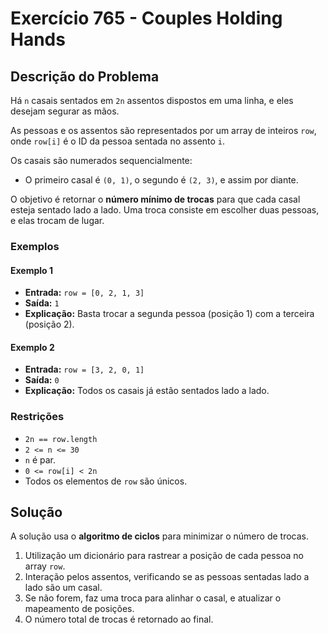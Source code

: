 # Exercício 765 - Couples Holding Hands

## Descrição do Problema

Há `n` casais sentados em `2n` assentos dispostos em uma linha, e eles desejam segurar as mãos.

As pessoas e os assentos são representados por um array de inteiros `row`, onde `row[i]` é o ID da pessoa sentada no assento `i`.

Os casais são numerados sequencialmente:

-   O primeiro casal é `(0, 1)`, o segundo é `(2, 3)`, e assim por diante.

O objetivo é retornar o **número mínimo de trocas** para que cada casal esteja sentado lado a lado. Uma troca consiste em escolher duas pessoas, e elas trocam de lugar.

### Exemplos

#### Exemplo 1

-   **Entrada:** `row = [0, 2, 1, 3]`
-   **Saída:** `1`
-   **Explicação:** Basta trocar a segunda pessoa (posição 1) com a terceira (posição 2).

#### Exemplo 2

-   **Entrada:** `row = [3, 2, 0, 1]`
-   **Saída:** `0`
-   **Explicação:** Todos os casais já estão sentados lado a lado.

### Restrições

-   `2n == row.length`
-   `2 <= n <= 30`
-   `n` é par.
-   `0 <= row[i] < 2n`
-   Todos os elementos de `row` são únicos.

## Solução

A solução usa o **algoritmo de ciclos** para minimizar o número de trocas.

1. Utilização um dicionário para rastrear a posição de cada pessoa no array `row`.
2. Interação pelos assentos, verificando se as pessoas sentadas lado a lado são um casal.
3. Se não forem, faz uma troca para alinhar o casal, e atualizar o mapeamento de posições.
4. O número total de trocas é retornado ao final.
